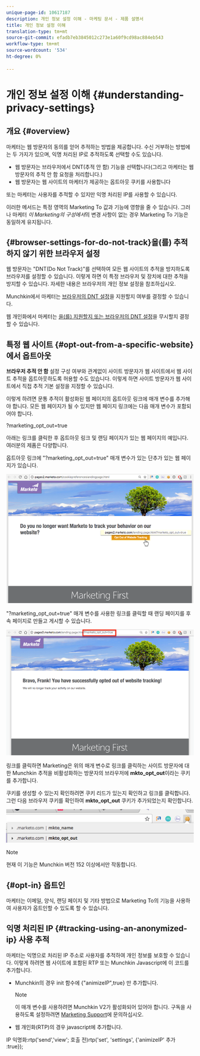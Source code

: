 ```yaml
---
unique-page-id: 10617187
description: 개인 정보 설정 이해 - 마케팅 문서 - 제품 설명서
title: 개인 정보 설정 이해
translation-type: tm+mt
source-git-commit: efadb7eb3845012c273e1a60f9cd98ac884eb543
workflow-type: tm+mt
source-wordcount: '534'
ht-degree: 0%

---
```



# 개인 정보 설정 이해 {#understanding-privacy-settings}

## 개요 {#overview}

마케터는 웹 방문자의 동의를 얻어 추적하는 방법을 제공합니다. 수신 거부하는 방법에는 두 가지가 있으며, 익명 처리된 IP로 추적하도록 선택할 수도 있습니다.

* 웹 방문자는 브라우저에서 DNT(추적 안 함) 기능을 선택합니다(그리고 마케터는 웹 방문자의 추적 안 함 요청을 처리합니다.)
* 웹 방문자는 웹 사이트의 마케터가 제공하는 옵트아웃 쿠키를 사용합니다

또는 마케터는 사용자를 추적할 수 있지만 익명 처리된 IP를 사용할 수 있습니다.

이러한 메서드는 특정 영역의 Marketing To 값과 기능에 영향을 줄 수 있습니다. 그러나 마케터 *이 Marketing의 구성에서*&#x200B;의 변경 사항이 없는 경우 Marketing To 기능은 동일하게 유지됩니다.

## {#browser-settings-for-do-not-track}을(를) 추적하지 않기 위한 브라우저 설정

웹 방문자는 &quot;DNT(Do Not Track)&quot;를 선택하여 모든 웹 사이트의 추적을 방지하도록 브라우저를 설정할 수 있습니다. 이렇게 하면 이 특정 브라우저 및 장치에 대한 추적을 방지할 수 있습니다. 자세한 내용은 브라우저의 개인 정보 설정을 참조하십시오.

Munchkin에서 마케터는 [브라우저의 DNT 설정](edit-do-not-track-browser-support-settings.md)을 지원할지 여부를 결정할 수 있습니다.

웹 개인화에서 마케터는 [을(를) 지원할지 또는 브라우저의 DNT 설정](/help/marketo/product-docs/web-personalization/getting-started/setting-web-personalization-to-do-not-track.md)을 무시할지 결정할 수 있습니다.

## 특정 웹 사이트 {#opt-out-from-a-specific-website}에서 옵트아웃

**브라우저 추적 안 함** 설정 구성 여부와 관계없이 사이트 방문자가 웹 사이트에서 웹 사이트 추적을 옵트아웃하도록 허용할 수도 있습니다. 이렇게 하면 사이트 방문자가 웹 사이트에서 직접 추적 기본 설정을 지정할 수 있습니다.

이렇게 하려면 문통 추적이 활성화된 웹 페이지의 옵트아웃 링크에 매개 변수를 추가해야 합니다. 모든 웹 페이지가 될 수 있지만 웹 페이지 링크에는 다음 매개 변수가 포함되어야 합니다.

?marketing_opt_out=true

아래는 링크를 클릭한 후 옵트아웃 링크 및 랜딩 페이지가 있는 웹 페이지의 예입니다. 여러분의 제품은 다양합니다.

옵트아웃 링크에 &quot;?marketing_opt_out=true&quot; 매개 변수가 있는 단추가 있는 웹 페이지가 있습니다.

![](assets/opt-out-1.png)

&quot;?marketing_opt_out=true&quot; 매개 변수를 사용한 링크를 클릭할 때 랜딩 페이지를 후속 페이지로 만들고 게시할 수 있습니다.

![](assets/opt-out-2.png)

링크를 클릭하면 Marketing은 위의 매개 변수로 링크를 클릭하는 사이트 방문자에 대한 Munchkin 추적을 비활성화하는 방문자의 브라우저에 **mkto_opt_out**&#x200B;이라는 쿠키를 추가합니다.

쿠키를 생성할 수 있는지 확인하려면 쿠키 리드가 있는지 확인하고 링크를 클릭합니다. 그런 다음 브라우저 쿠키를 확인하여 **mkto_opt_out** 쿠키가 추가되었는지 확인합니다.

![](assets/opt-out-3.png)

>[!NOTE]
>
>현재 이 기능은 Munchkin 버전 152 이상에서만 작동합니다.

## {#opt-in} 옵트인

마케터는 이메일, 양식, 랜딩 페이지 및 기타 방법으로 Marketing To의 기능을 사용하여 사용자가 옵트인할 수 있도록 할 수 있습니다.

## 익명 처리된 IP {#tracking-using-an-anonymized-ip} 사용 추적

마케터는 익명으로 처리된 IP 주소로 사용자를 추적하여 개인 정보를 보호할 수 있습니다. 이렇게 하려면 웹 사이트에 포함된 RTP 또는 Munchkin Javascript에 이 코드를 추가합니다.

* Munchkin의 경우 init 함수에 {&quot;animizeIP&quot;,true} 만 추가합니다.

   >[!NOTE]
   >
   >이 매개 변수를 사용하려면 Munchkin V2가 활성화되어 있어야 합니다. 구독을 사용하도록 설정하려면 [Marketing Support](http://nation.marketo.com/community/support_solutions)에 문의하십시오.

* 웹 개인화(RTP)의 경우 javascript에 추가합니다.

IP 익명화:rtp(&#39;send&#39;,&#39;view&#39;; 호출 전)rtp(&#39;set&#39;, &#39;settings&#39;, {&#39;animizeIP&#39; 추가 :true});

